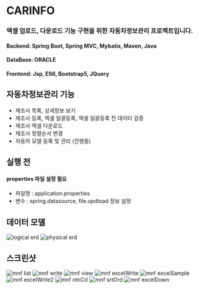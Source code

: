 # CARINFO

### 엑셀 업로드, 다운로드 기능 구현을 위한 자동차정보관리 프로젝트입니다.
#### Backend: Spring Boot, Spring MVC, Mybatis, Maven, Java
#### DataBase: ORACLE
#### Frontend: Jsp, ES6, Bootstrap5, JQuery

## 자동차정보관리 기능
- 제조사 목록, 상세정보 보기
- 제조사 등록, 엑셀 일괄등록, 엑셀 일괄등록 전 데이터 검증
- 제조사 엑셀 다운로드
- 제조사 정렬순서 변경
- 자동차 모델 등록 및 관리 (진행중)

## 실행 전
#### properties 파일 설정 필요
- 파일명 : application.properties
- 변수 : spring.datasource, file.updload 정보 설정

## 데이터 모델
![logical erd](./screenshot/CARINFO_논리모델.png)
![physical erd](./screenshot/CARINFO_물리모델.png)

## 스크린샷
![mnf list](./screenshot/제조사_목록.png)
![mnf write](./screenshot/제조사_등록.png)
![mnf view](./screenshot/제조사_상세정보.png)
![mnf excelWrite](./screenshot/제조사_일괄등록.png)
![mnf excelSample](./screenshot/일괄등록양식.png)
![mnf excelWrite2](./screenshot/제조사_일괄등록2.png)
![mnf ntnCd](./screenshot/제조사_국가코드표.png)
![mnf srtOrd](./screenshot/제조사_정렬순서변경.png)
![mnf excelDown](./screenshot/제조사_다운로드엑셀.png)
